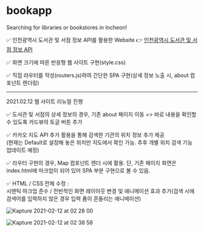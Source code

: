# bookapp
Searching for libraries or bookstores in Incheon!


✅  인천광역시 도서관 및 서점 정보 API를 활용한 Website 👉 
    [인천광역시 도서관 및 서점 정보 API](https://icloud.incheon.go.kr/arcgis/apps/sites/#/opendatahub/datasets/87bcb31818aa4d2e91b79767d7903eaa?geometry=123.090%2C37.218%2C128.363%2C37.979)

✅  화면 크기에 따른 반응형 웹 사이트 구현(style.css)

✅  직접 라우터를 작성(routers.js)하여 간단한 SPA 구현(상세 정보 노출 시, about 컴포넌트 렌더링)

---------------------------------------------------------------------------------------------------------

2021.02.12 웹 사이트 리뉴얼 진행

✅  도서관 및 서점의 상세 정보의 경우, 기존 about 페이지 이동 => 바로 내용을 확인할 수 있도록 카드뷰의 토글 버튼 추가

✅  카카오 지도 API 추가 활용을 통해 검색한 기관의 위치 정보 추가 제공
    <br>(현재는 Default로 설정해 놓은 위치만 지도에서 확인 가능. 추후 개별 위치 검색 기능 업데이트 예정)

✅  라우터 구현의 경우, Map 컴포넌트 렌더 시에 활용. 단, 기존 페이지 화면은 index.html에 마크업이 되어 있어 SPA 부분 구현으로 볼 수 있음.

✅  HTML / CSS 전체 수정 : 
<br>시맨틱 마크업 준수 / 전반적인 화면 레이아웃 변경 및 애니메이션 효과 추가(검색 시에 검색어를 입력하지 않은 경우 입력 폼이 흔들리는 애니메이션)


![Kapture 2021-02-12 at 02 28 00](https://user-images.githubusercontent.com/49034615/107674154-022b6200-6cda-11eb-99c3-ca2b07d6249e.gif)

![Kapture 2021-02-12 at 02 38 58](https://user-images.githubusercontent.com/49034615/107675523-8205fc00-6cdb-11eb-94e8-eb0ff38aa075.gif)

